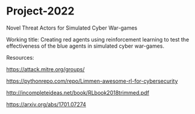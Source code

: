 # Project-2022
Novel Threat Actors for Simulated Cyber War-games

Working title: Creating red agents using reinforcement learning to test the effectiveness of the blue agents in simulated cyber war-games.

Resources:

https://attack.mitre.org/groups/

https://pythonrepo.com/repo/Limmen-awesome-rl-for-cybersecurity

http://incompleteideas.net/book/RLbook2018trimmed.pdf

https://arxiv.org/abs/1701.07274